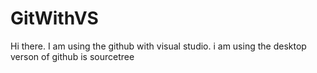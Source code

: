 # GitWithVS
Hi there. I am using the github with visual studio. i am using the desktop verson of github is sourcetree
